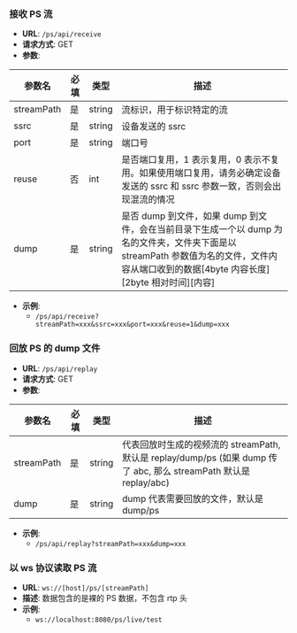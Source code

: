 ### 接收 PS 流

- **URL**: `/ps/api/receive`
- **请求方式**: GET
- **参数**:

| 参数名     | 必填 | 类型   | 描述                                                                                                                                                                                       |
| ---------- | ---- | ------ | ------------------------------------------------------------------------------------------------------------------------------------------------------------------------------------------ |
| streamPath | 是   | string | 流标识，用于标识特定的流                                                                                                                                                                   |
| ssrc       | 是   | string | 设备发送的 ssrc                                                                                                                                                                            |
| port       | 是   | string | 端口号                                                                                                                                                                                     |
| reuse      | 否   | int    | 是否端口复用，1 表示复用，0 表示不复用。如果使用端口复用，请务必确定设备发送的 ssrc 和 ssrc 参数一致，否则会出现混流的情况                                                                 |
| dump       | 是   | string | 是否 dump 到文件，如果 dump 到文件，会在当前目录下生成一个以 dump 为名的文件夹，文件夹下面是以 streamPath 参数值为名的文件，文件内容从端口收到的数据[4byte 内容长度][2byte 相对时间][内容] |

- **示例**:
  - `/ps/api/receive?streamPath=xxx&ssrc=xxx&port=xxx&reuse=1&dump=xxx`

### 回放 PS 的 dump 文件

- **URL**: `/ps/api/replay`
- **请求方式**: GET
- **参数**:

| 参数名     | 必填 | 类型   | 描述                                                                                                               |
| ---------- | ---- | ------ | ------------------------------------------------------------------------------------------------------------------ |
| streamPath | 是   | string | 代表回放时生成的视频流的 streamPath, 默认是 replay/dump/ps (如果 dump 传了 abc, 那么 streamPath 默认是 replay/abc) |
| dump       | 是   | string | dump 代表需要回放的文件，默认是 dump/ps                                                                            |

- **示例**:
  - `/ps/api/replay?streamPath=xxx&dump=xxx`


### 以 ws 协议读取 PS 流

- **URL**: `ws://[host]/ps/[streamPath]`
- **描述**: 数据包含的是裸的 PS 数据，不包含 rtp 头
- **示例**:
  - `ws://localhost:8080/ps/live/test`